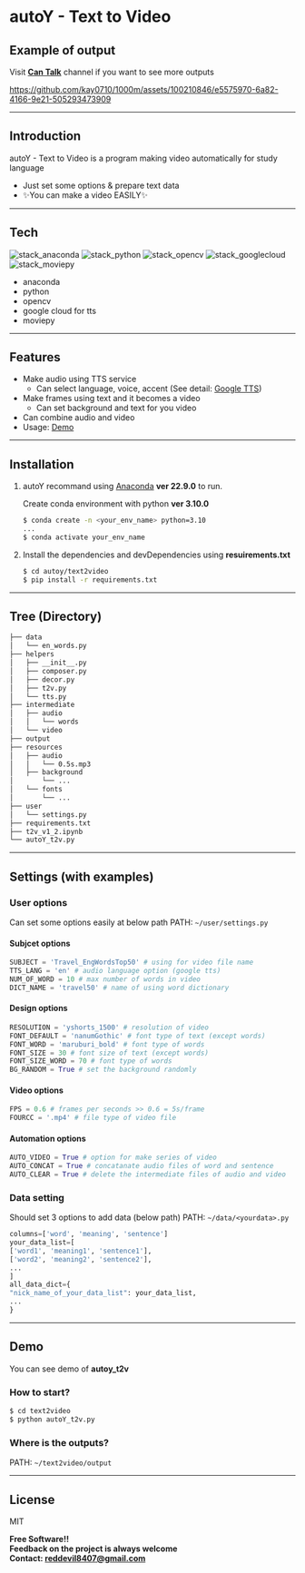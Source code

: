 # autoY - Text to Video

## Example of output
Visit **[Can Talk](https://youtube.com/@cantalk247)** channel if you want to see more outputs

https://github.com/kay0710/1000m/assets/100210846/e5575970-6a82-4166-9e21-505293473909

-----------

## Introduction

autoY - Text to Video is a program making video automatically for study language

- Just set some options & prepare text data
- ✨You can make a video EASILY✨

-----------

## Tech
![stack_anaconda](https://img.shields.io/badge/Anaconda-44a833?style=for-the-badge&logo=anaconda&logoColor=white) ![stack_python](https://img.shields.io/badge/python-3776AB?style=for-the-badge&logo=python&logoColor=white) ![stack_opencv](https://img.shields.io/badge/OpenCV-5c3ee8?style=for-the-badge&logo=opencv&logoColor=white) ![stack_googlecloud](https://img.shields.io/badge/google_tts-4285f4?style=for-the-badge&logo=googlecloud&logoColor=white) ![stack_moviepy](https://img.shields.io/badge/moviepy-f9d72c?style=for-the-badge&logo=&logoColor=white)

- anaconda
- python
- opencv
- google cloud for tts
- moviepy
-----------

## Features

- Make audio using TTS service
    - Can select language, voice, accent (See detail: [Google TTS](https://cloud.google.com/text-to-speech/docs/voices?hl=ko))
- Make frames using text and it becomes a video
    - Can set background and text for you video
- Can combine audio and video
- Usage: [Demo](#demo)

-----------

## Installation

1. autoY recommand using [Anaconda](https://www.anaconda.com/) **ver 22.9.0** to run.

    Create conda environment with python **ver 3.10.0**
    ```sh
    $ conda create -n <your_env_name> python=3.10
    ...
    $ conda activate your_env_name
    ```

2. Install the dependencies and devDependencies using **resuirements.txt**

    ```sh
    $ cd autoy/text2video
    $ pip install -r requirements.txt
    ```

-----------

## Tree (Directory)
```txt
├── data
│   └── en_words.py
├── helpers
│   ├── __init__.py
│   ├── composer.py
│   ├── decor.py
│   ├── t2v.py
│   └── tts.py
├── intermediate
│   ├── audio
│   │   └── words
│   └── video
├── output
├── resources
│   ├── audio
│   │   └── 0.5s.mp3
│   ├── background
│       └── ...
│   └── fonts
│       └── ...
├── user
│   └── settings.py
├── requirements.txt
├── t2v_v1_2.ipynb
└── autoY_t2v.py
```

-----------

## Settings (with examples)
### User options
Can set some options easily at below path
PATH: `~/user/settings.py`
#### Subjcet options
```python
SUBJECT = 'Travel_EngWordsTop50' # using for video file name  
TTS_LANG = 'en' # audio language option (google tts)  
NUM_OF_WORD = 10 # max number of words in video  
DICT_NAME = 'travel50' # name of using word dictionary
```
#### Design options
```python
RESOLUTION = 'yshorts_1500' # resolution of video  
FONT_DEFAULT = 'nanumGothic' # font type of text (except words)  
FONT_WORD = 'maruburi_bold' # font type of words  
FONT_SIZE = 30 # font size of text (except words)  
FONT_SIZE_WORD = 70 # font type of words  
BG_RANDOM = True # set the background randomly
```
#### Video options
```python
FPS = 0.6 # frames per seconds >> 0.6 = 5s/frame  
FOURCC = '.mp4' # file type of video file
```
#### Automation options
```python
AUTO_VIDEO = True # option for make series of video  
AUTO_CONCAT = True # concatanate audio files of word and sentence  
AUTO_CLEAR = True # delete the intermediate files of audio and video  
```
### Data setting
Should set 3 options to add data (below path)
PATH: `~/data/<yourdata>.py`

```python
columns=['word', 'meaning', 'sentence']
your_data_list=[
['word1', 'meaning1', 'sentence1'],
['word2', 'meaning2', 'sentence2'],
...
]
all_data_dict={
"nick_name_of_your_data_list": your_data_list,
...
}
```

-----------

## Demo
You can see demo of **autoy_t2v**
### How to start?
```sh
$ cd text2video
$ python autoY_t2v.py
```
### Where is the outputs?
PATH: `~/text2video/output`

-----------

## License

MIT

**Free Software!!**  
**Feedback on the project is always welcome**  
**Contact: reddevil8407@gmail.com**
